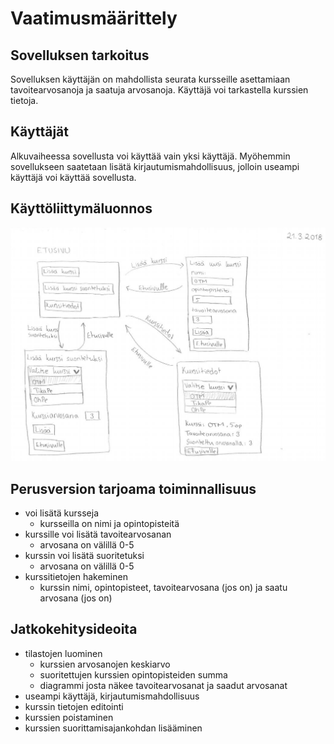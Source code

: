 # Vaatimusmäärittely

## Sovelluksen tarkoitus

Sovelluksen käyttäjän on mahdollista seurata kursseille asettamiaan tavoitearvosanoja ja saatuja arvosanoja. 
Käyttäjä voi tarkastella kurssien tietoja.

## Käyttäjät

Alkuvaiheessa sovellusta voi käyttää vain yksi käyttäjä. Myöhemmin sovellukseen saatetaan lisätä kirjautumismahdollisuus,
jolloin useampi käyttäjä voi käyttää sovellusta.

## Käyttöliittymäluonnos

![alt text](https://github.com/ellikarvonen/otm-harjoitustyo/blob/master/harjoitustyo/dokumentaatio/kayttoliittyma.JPG)

## Perusversion tarjoama toiminnallisuus
- voi lisätä kursseja
  - kursseilla on nimi ja opintopisteitä
- kurssille voi lisätä tavoitearvosanan
  - arvosana on välillä 0-5
- kurssin voi lisätä suoritetuksi
  - arvosana on välillä 0-5
- kurssitietojen hakeminen
  - kurssin nimi, opintopisteet, tavoitearvosana (jos on) ja saatu arvosana (jos on)

## Jatkokehitysideoita
- tilastojen luominen
  - kurssien arvosanojen keskiarvo
  - suoritettujen kurssien opintopisteiden summa
  - diagrammi josta näkee tavoitearvosanat ja saadut arvosanat
- useampi käyttäjä, kirjautumismahdollisuus
- kurssin tietojen editointi
- kurssien poistaminen
- kurssien suorittamisajankohdan lisääminen

